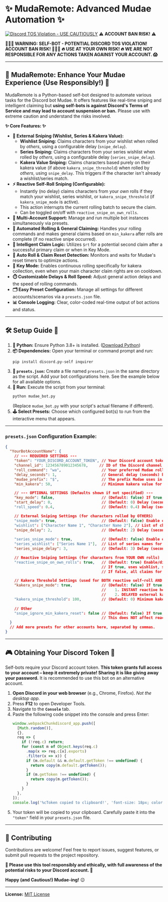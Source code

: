 # ✨ MudaRemote: Advanced Mudae Automation ✨

[![Discord TOS Violation - **USE CAUTIOUSLY**](https://img.shields.io/badge/Discord%20TOS-VIOLATION-red)](https://discord.com/terms) ⚠️ **ACCOUNT BAN RISK!** ⚠️

**🛑🛑🛑 WARNING: SELF-BOT - POTENTIAL DISCORD TOS VIOLATION! ACCOUNT BAN RISK! 🛑🛑🛑**
**🔥 USE AT YOUR OWN RISK! 🔥 WE ARE NOT RESPONSIBLE FOR ANY ACTIONS TAKEN AGAINST YOUR ACCOUNT. 😱**

---

## 🚀 MudaRemote: Enhance Your Mudae Experience (Use Responsibly!) 🚀

MudaRemote is a Python-based self-bot designed to automate various tasks for the Discord bot Mudae. It offers features like real-time sniping and intelligent claiming but **using self-bots is against Discord's Terms of Service and may lead to account suspension or ban.** Please use with extreme caution and understand the risks involved.

**✨ Core Features: ✨**

*   **🎯 External Sniping (Wishlist, Series & Kakera Value):**
    *   **Wishlist Sniping:** Claims characters from your wishlist when rolled by *others*, using a configurable delay (`snipe_delay`).
    *   **Series Sniping:** Claims characters from your series wishlist when rolled by *others*, using a configurable delay (`series_snipe_delay`).
    *   **Kakera Value Sniping:** Claims characters based purely on their kakera value (if above `kakera_snipe_threshold`) when rolled by *others*, using `snipe_delay`. This triggers if the character isn't already a wishlist/series match.
*   **⚡ Reactive Self-Roll Sniping (Configurable):**
    *   Instantly (no delay) claims characters from your *own* rolls if they match your wishlist, series wishlist, or `kakera_snipe_threshold` (if `kakera_snipe_mode` is active).
    *   This action interrupts the current rolling batch to secure the claim.
    *   Can be toggled on/off with `reactive_snipe_on_own_rolls`.
*   **👯 Multi-Account Support:** Manage and run multiple bot instances simultaneously via presets.
*   **🤖 Automated Rolling & General Claiming:** Handles your rolling commands and makes general claims based on `min_kakera` after rolls are complete (if no reactive snipe occurred).
*   **🥇 Intelligent Claim Logic:** Utilizes `$rt` for a potential second claim after a successful primary claim or when in Key Mode.
*   **🔄 Auto Roll & Claim Reset Detection:** Monitors and waits for Mudae's reset timers to optimize actions.
*   **🔑 Key Mode:** Enables continuous rolling specifically for kakera collection, even when your main character claim rights are on cooldown.
*   **⏱️ Customizable Delays & Roll Speed:** Adjust general action delays and the speed of rolling commands.
*   **🗂️ Easy Preset Configuration:** Manage all settings for different accounts/scenarios via a `presets.json` file.
*   **📊 Console Logging:** Clear, color-coded real-time output of bot actions and status.

---

## 🛠️ Setup Guide 💨

1.  **🐍 Python:** Ensure Python 3.8+ is installed. ([Download Python](https://www.python.org/downloads/))
2.  **📦 Dependencies:** Open your terminal or command prompt and run:
    ```bash
    pip install discord.py-self inquirer
    ```
3.  **📝 `presets.json`:** Create a file named `presets.json` in the same directory as the script. Add your bot configurations here. See the example below for all available options.
4.  **🚀 Run:** Execute the script from your terminal:
    ```bash
    python mudae_bot.py 
    ```
    (Replace `mudae_bot.py` with your script's actual filename if different).
5.  **🕹️ Select Presets:** Choose which configured bot(s) to run from the interactive menu that appears.

---

### `presets.json` Configuration Example:

```json
{
  "YourBotAccountName": { 
    // --- REQUIRED SETTINGS ---
    "token": "YOUR_DISCORD_ACCOUNT_TOKEN", // Your Discord account token. KEEP THIS EXTREMELY SECRET!
    "channel_id": 123456789012345678,     // ID of the Discord channel for Mudae commands.
    "roll_command": "wa",                  // Your preferred Mudae roll command (e.g., wa, hg, w, ma).
    "delay_seconds": 1,                    // General delay (seconds) between some bot actions (e.g., after $tu before parsing).
    "mudae_prefix": "$",                   // The prefix Mudae uses in your server (usually "$").
    "min_kakera": 50,                      // Minimum kakera value for general (post-roll batch) character claims.

    // --- OPTIONAL SETTINGS (Defaults shown if not specified) ---
    "key_mode": false,                     // (Default: false) If true, rolls for kakera even if no character claim right is available.
    "start_delay": 0,                      // (Default: 0) Delay (seconds) before the bot starts after being selected in the menu.
    "roll_speed": 0.4,                     // (Default: 0.4) Delay (seconds) between individual roll commands sent by the bot.

    // External Sniping Settings (for characters rolled by OTHERS)
    "snipe_mode": true,                    // (Default: false) Enable external wishlist sniping.
    "wishlist": ["Character Name 1", "Character Name 2"], // List of character names for sniping (both external and reactive self-roll).
    "snipe_delay": 2,                      // (Default: 2) Delay (seconds) before claiming an external wishlist snipe AND external kakera value snipe.
    
    "series_snipe_mode": true,             // (Default: false) Enable external series sniping.
    "series_wishlist": ["Series Name 1"],  // List of series names for sniping (both external and reactive self-roll).
    "series_snipe_delay": 3,               // (Default: 3) Delay (seconds) before claiming an external series snipe.

    // Reactive Sniping Settings (for characters from YOUR OWN rolls)
    "reactive_snipe_on_own_rolls": true,   // (Default: true) Enable/disable INSTANT reactive heart claims during YOUR OWN rolls.
                                           // If true, uses wishlist, series_wishlist, and kakera_snipe_threshold (if kakera_snipe_mode is true) as criteria.
                                           // If false, all claims for own rolls happen after the roll batch is complete.

    // Kakera Threshold Settings (used for BOTH reactive self-roll AND external kakera value snipes)
    "kakera_snipe_mode": true,             // (Default: false) If true, enables `kakera_snipe_threshold` as a criterion for:
                                           //    1. INSTANT reactive heart claims during own rolls (if reactive_snipe_on_own_rolls is true).
                                           //    2. DELAYED external kakera value-only heart snipes (uses `snipe_delay`).
    "kakera_snipe_threshold": 100,         // (Default: 0) Minimum kakera value to trigger claims mentioned above if `kakera_snipe_mode` is true.
    
    // Other
    "snipe_ignore_min_kakera_reset": false // (Default: false) If true, for post-roll general claims, min_kakera is effectively 0 if your claim reset is <1hr away.
                                           // This does NOT affect reactive sniping or external kakera value sniping thresholds.
  }
  // Add more presets for other accounts here, separated by commas.
}
```

---

## 🎮 Obtaining Your Discord Token 🔑

Self-bots require your Discord account token. **This token grants full access to your account – keep it extremely private! Sharing it is like giving away your password.** It is recommended to use this bot on an alternative account.

1.  **Open Discord in your web browser** (e.g., Chrome, Firefox). *Not the desktop app.*
2.  Press **F12** to open Developer Tools.
3.  Navigate to the **`Console`** tab.
4.  Paste the following code snippet into the console and press Enter:
    ```javascript
    window.webpackChunkdiscord_app.push([
      [Math.random()],
      {},
      req => {
        if (!req.c) return;
        for (const m of Object.keys(req.c)
          .map(x => req.c[x].exports)
          .filter(x => x)) {
          if (m.default && m.default.getToken !== undefined) {
            return copy(m.default.getToken());
          }
          if (m.getToken !== undefined) {
            return copy(m.getToken());
          }
        }
      },
    ]);
    console.log('%cToken copied to clipboard!', 'font-size: 18px; color: lightgreen; font-weight: bold;');
    ```
5.  Your token will be copied to your clipboard. Carefully paste it into the `"token"` field in your `presets.json` file.

---

## 🤝 Contributing

Contributions are welcome! Feel free to report issues, suggest features, or submit pull requests to the project repository.

**🙏 Please use this tool responsibly and ethically, with full awareness of the potential risks to your Discord account. 🙏**

**Happy (and Cautious!) Mudae-ing!** 😉

---
**License:** [MIT License](LICENSE) 
